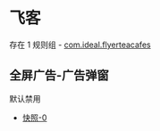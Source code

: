# 飞客

存在 1 规则组 - [com.ideal.flyerteacafes](/src/apps/com.ideal.flyerteacafes.ts)

## 全屏广告-广告弹窗

默认禁用

- [快照-0](https://i.gkd.li/import/13466119)
